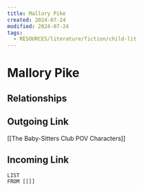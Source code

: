 ```yaml
---
title: Mallory Pike
created: 2024-07-24
modified: 2024-07-24
tags:
  - RESOURCES/literature/fiction/child-lit
---
```

# Mallory Pike
## Relationships

## Outgoing Link
[[The Baby-Sitters Club POV Characters]]
## Incoming Link
```dataview
LIST
FROM [[]]
```
